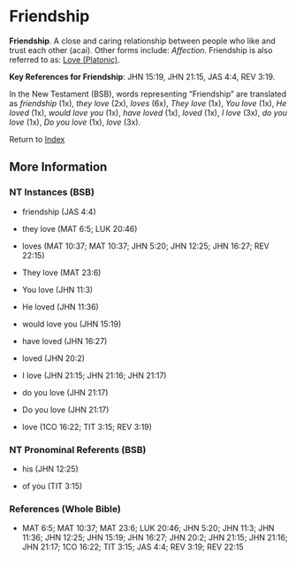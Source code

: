 # Friendship
**Friendship**. 
A close and caring relationship between people who like and trust each other (acai). 
Other forms include: 
*Affection*. 
Friendship is also referred to as: 
[Love (Platonic)](Love.5.md). 


**Key References for Friendship**: 
JHN 15:19, JHN 21:15, JAS 4:4, REV 3:19. 




In the New Testament (BSB), words representing “Friendship” are translated as 
*friendship* (1x), *they love* (2x), *loves* (6x), *They love* (1x), *You love* (1x), *He loved* (1x), *would love you* (1x), *have loved* (1x), *loved* (1x), *I love* (3x), *do you love* (1x), *Do you love* (1x), *love* (3x). 


Return to [Index](00-Index.md)

## More Information

### NT Instances (BSB)

* friendship (JAS 4:4)

* they love (MAT 6:5; LUK 20:46)

* loves (MAT 10:37; MAT 10:37; JHN 5:20; JHN 12:25; JHN 16:27; REV 22:15)

* They love (MAT 23:6)

* You love (JHN 11:3)

* He loved (JHN 11:36)

* would love you (JHN 15:19)

* have loved (JHN 16:27)

* loved (JHN 20:2)

* I love (JHN 21:15; JHN 21:16; JHN 21:17)

* do you love (JHN 21:17)

* Do you love (JHN 21:17)

* love (1CO 16:22; TIT 3:15; REV 3:19)



### NT Pronominal Referents (BSB)

* his (JHN 12:25)

* of you (TIT 3:15)



### References (Whole Bible)

* MAT 6:5; MAT 10:37; MAT 23:6; LUK 20:46; JHN 5:20; JHN 11:3; JHN 11:36; JHN 12:25; JHN 15:19; JHN 16:27; JHN 20:2; JHN 21:15; JHN 21:16; JHN 21:17; 1CO 16:22; TIT 3:15; JAS 4:4; REV 3:19; REV 22:15



